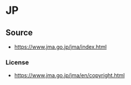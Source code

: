 # JP

## Source

- <https://www.jma.go.jp/jma/index.html>

### License

- <https://www.jma.go.jp/jma/en/copyright.html>
